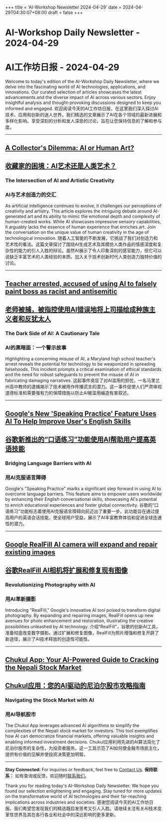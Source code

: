 +++
title = 'AI-Workshop Newsletter 2024-04-29'
date = 2024-04-29T04:30:07+08:00
draft = false
+++
# AI-Workshop Daily Newsletter - 2024-04-29
# AI工作坊日报 - 2024-04-29

Welcome to today's edition of the AI-Workshop Daily Newsletter, where we delve into the fascinating world of AI technologies, applications, and innovations. Our curated selection of articles showcases the latest advancements and the diverse impact of AI across various sectors. Enjoy insightful analysis and thought-provoking discussions designed to keep you informed and engaged.
欢迎阅读今天的AI工作坊日报，在这里我们深入探讨AI技术、应用和创新的迷人世界。我们精选的文章展示了AI在各个领域的最新进展和多样化影响。享受深刻的分析和发人深思的讨论，旨在让您保持信息的了解和参与度。

---

## [A Collector's Dilemma: AI or Human Art?](https://www.psychologytoday.com/intl/blog/the-mind-of-a-collector/202404/a-collectors-dilemma-ai-or-human-art)
## [收藏家的困境：AI艺术还是人类艺术？](https://www.psychologytoday.com/intl/blog/the-mind-of-a-collector/202404/a-collectors-dilemma-ai-or-human-art)

### The Intersection of AI and Artistic Creativity
### AI与艺术创造力的交汇

As artificial intelligence continues to evolve, it challenges our perceptions of creativity and artistry. This article explores the intriguing debate around AI-generated art and its ability to mimic the emotional depth and complexity of human-created works. While AI showcases impressive sensory capabilities, it arguably lacks the essence of human experience that enriches art. Join the conversation on the unique value of human creativity in the age of technological innovation.
随着人工智能的不断发展，它挑战了我们对创造力和艺术性的看法。这篇文章探讨了围绕AI生成艺术及其模仿人类作品的情感深度和复杂性的能力的引人入胜的辩论。虽然AI展示了令人印象深刻的感官能力，但它可以说缺乏丰富艺术的人类经验的本质。加入关于技术创新时代人类创造力独特价值的讨论。

---

## [Teacher arrested, accused of using AI to falsely paint boss as racist and antisemitic](https://freerepublic.com/focus/f-news/4234079/posts)
## [老师被捕，被指控使用AI错误地将上司描绘成种族主义者和反犹太人](https://freerepublic.com/focus/f-news/4234079/posts)

### The Dark Side of AI: A Cautionary Tale
### AI的黑暗面：一个警示故事

Highlighting a concerning misuse of AI, a Maryland high school teacher's arrest reveals the potential for technology to be weaponized in spreading falsehoods. This incident prompts a critical examination of ethical standards and the need for robust safeguards to prevent the misuse of AI in fabricating damaging narratives.
这起事件突显了对AI滥用的担忧，一名马里兰州高中教师的逮捕揭示了技术被用作传播谎言的潜力。这一事件促使人们严肃审视道德标准和需要强有力的保障措施以防止AI被滥用编造有害叙述。

---

## [Google's New 'Speaking Practice' Feature Uses AI To Help Improve User's English Skills](https://uk.pcmag.com/language-learning/152039/googles-new-speaking-practice-feature-uses-ai-to-help-improve-users-english-skills)
## [谷歌新推出的“口语练习”功能使用AI帮助用户提高英语技能](https://uk.pcmag.com/language-learning/152039/googles-new-speaking-practice-feature-uses-ai-to-help-improve-users-english-skills)

### Bridging Language Barriers with AI
### 用AI克服语言障碍

Google's "Speaking Practice" marks a significant step forward in using AI to overcome language barriers. This feature aims to empower users worldwide by enhancing their English conversational skills, showcasing AI's potential to enrich educational experiences and foster global connectivity.
谷歌的“口语练习”功能标志着使用AI克服语言障碍向前迈出了重要一步。此功能旨在通过提高用户的英语会话技能，使全球用户受益，展示了AI丰富教育体验和促进全球连通性的潜力。

---

## [Google RealFill AI camera will expand and repair existing images](https://www.gizchina.com/2024/04/27/google-realfill-ai-camera-expand-repair-images/)
## [谷歌RealFill AI相机将扩展和修复现有图像](https://www.gizchina.com/2024/04/27/google-realfill-ai-camera-expand-repair-images/)

### Revolutionizing Photography with AI
### 用AI革新摄影

Introducing "RealFill," Google's innovative AI tool poised to transform digital photography. By expanding and repairing images, RealFill opens up new avenues for photo enhancement and restoration, illustrating the creative possibilities unleashed by AI technology.
介绍“RealFill”，谷歌的创新AI工具，准备彻底改变数字摄影。通过扩展和修复图像，RealFill为照片增强和修复开辟了新途径，展示了AI技术释放的创造性可能性。

---

## [Chukul App: Your AI-Powered Guide to Cracking the Nepali Stock Market](https://nep123.com/chukul-app/)
## [Chukul应用：您的AI驱动的尼泊尔股市攻略指南](https://nep123.com/chukul-app/)

### Navigating the Stock Market with AI
### 用AI导航股市

The Chukul App leverages advanced AI algorithms to simplify the complexities of the Nepali stock market for investors. This tool exemplifies how AI can democratize financial markets, offering valuable insights and enabling informed investment decisions.
Chukul应用利用先进的AI算法简化了尼泊尔股市的复杂性，为投资者服务。这一工具示范了AI如何使金融市场民主化，提供有价值的见解并使投资决策更加明智。

---

**Stay Connected:** For inquiries or feedback, feel free to [Contact Us](mailto:ai-workshop-newsletter@devctr.xyz).
**保持联系：** 如有查询或反馈，欢迎随时[联系我们](mailto:ai-workshop-newsletter@devctr.xyz)。

Thank you for reading today's AI-Workshop Daily Newsletter. We hope you found our selection enlightening and engaging. Stay tuned for more updates on the transformative world of AI technologies and their far-reaching implications across industries and societies.
感谢您阅读今天的AI工作坊日报。我们希望您发现我们的精选既启发思考又引人入胜。请继续关注有关AI技术变革性世界及其在各行各业和社会中的深远影响的更多更新。
```